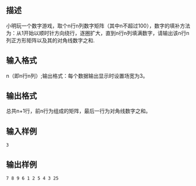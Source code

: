 ## 描述

小明玩一个数字游戏，取个n行n列数字矩阵（其中n不超过100），数字的填补方法为：从1开始以顺时针方向绕行，逐圈扩大，直到n行n列填满数字，请输出该n行n列正方形矩阵以及其的对角线数字之和. 

## 输入格式

n（即n行n列）;输出格式：每个数据输出显示时设置场宽为3。

## 输出格式

总共n+1行，前n行为组成的矩阵，最后一行为对角线数字之和。 

## 输入样例

```plaintext
3 
```

## 输出样例

```plaintext
7 8 9 6 1 2 5 4 3 25 
```



 



 

